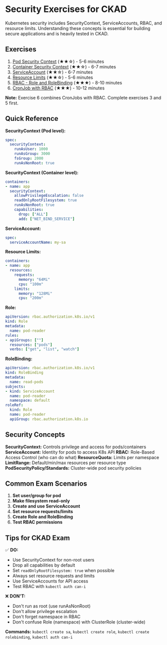 # Security Exercises for CKAD

Kubernetes security includes SecurityContext, ServiceAccounts, RBAC, and resource limits. Understanding these concepts
is essential for building secure applications and is heavily tested in CKAD.

## Exercises

1. [Pod Security Context](01-security-context-pod.md) (★★☆) - 5-6 minutes
2. [Container Security Context](02-container-security-context.md) (★★☆) - 6-7 minutes
3. [ServiceAccount](03-serviceaccount.md) (★★☆) - 6-7 minutes
4. [Resource Limits](04-resource-limits.md) (★★☆) - 5-6 minutes
5. [RBAC - Role and RoleBinding](05-rbac-basic.md) (★★★) - 8-10 minutes
6. [CronJob with RBAC](06-cronjob-with-rbac.md) (★★★) - 10-12 minutes

**Note:** Exercise 6 combines CronJobs with RBAC. Complete exercises 3 and 5 first.

## Quick Reference

**SecurityContext (Pod level):**

```yaml
spec:
  securityContext:
    runAsUser: 1000
    runAsGroup: 3000
    fsGroup: 2000
    runAsNonRoot: true
```

**SecurityContext (Container level):**

```yaml
containers:
- name: app
  securityContext:
    allowPrivilegeEscalation: false
    readOnlyRootFilesystem: true
    runAsNonRoot: true
    capabilities:
      drop: ["ALL"]
      add: ["NET_BIND_SERVICE"]
```

**ServiceAccount:**

```yaml
spec:
  serviceAccountName: my-sa
```

**Resource Limits:**

```yaml
containers:
- name: app
  resources:
    requests:
      memory: "64Mi"
      cpu: "100m"
    limits:
      memory: "128Mi"
      cpu: "200m"
```

**Role:**

```yaml
apiVersion: rbac.authorization.k8s.io/v1
kind: Role
metadata:
  name: pod-reader
rules:
- apiGroups: [""]
  resources: ["pods"]
  verbs: ["get", "list", "watch"]
```

**RoleBinding:**

```yaml
apiVersion: rbac.authorization.k8s.io/v1
kind: RoleBinding
metadata:
  name: read-pods
subjects:
- kind: ServiceAccount
  name: pod-reader
  namespace: default
roleRef:
  kind: Role
  name: pod-reader
  apiGroup: rbac.authorization.k8s.io
```

## Security Concepts

**SecurityContext:** Controls privilege and access for pods/containers
**ServiceAccount:** Identity for pods to access K8s API
**RBAC:** Role-Based Access Control (who can do what)
**ResourceQuota:** Limits per namespace
**LimitRange:** Default/min/max resources per resource type
**PodSecurityPolicy/Standards:** Cluster-wide pod security policies

## Common Exam Scenarios

1. **Set user/group for pod**
2. **Make filesystem read-only**
3. **Create and use ServiceAccount**
4. **Set resource requests/limits**
5. **Create Role and RoleBinding**
6. **Test RBAC permissions**

## Tips for CKAD Exam

✅ **DO:**

- Use SecurityContext for non-root users
- Drop all capabilities by default
- Set `readOnlyRootFilesystem: true` when possible
- Always set resource requests and limits
- Use ServiceAccounts for API access
- Test RBAC with `kubectl auth can-i`

❌ **DON'T:**

- Don't run as root (use runAsNonRoot)
- Don't allow privilege escalation
- Don't forget namespace in RBAC
- Don't confuse Role (namespace) with ClusterRole (cluster-wide)

**Commands:** `kubectl create sa`, `kubectl create role`, `kubectl create rolebinding`, `kubectl auth can-i`
